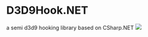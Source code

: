 # D3D9Hook.NET
a semi d3d9 hooking library based on CSharp.NET
<img src="https://cdn.discordapp.com/attachments/691267533763772450/691305682208817182/kasdkasdkask.PNG">
